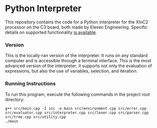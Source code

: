 # Python Interpreter

This repository contains the code for a Python interpreter for the XInC2 processor on the C3 board, both made by Eleven Engineering. Specific details on supported functionality [is available](https://github.com/ECE-492-SnakesAndAdders/python-interpreter/blob/main/INFO.md).

### Version

This is the locally-ran version of the interpreter. It runs on any standard computer and is accessible through a terminal interface. This is the most advanced version of the interpreter; it supports not only the evaluation of expressions, but also the use of variables, selection, and iteration.

### Running Instructions

To run this program, execute the following commands in the project root directory:

```
g++ src/main.cpp -I inc -o main src/environment.cpp src/error.cpp src/evaluator.cpp src/interpreter.cpp src/lexer.cpp src/parser.cpp src/tree.cpp src/utility.cpp
./main
```
